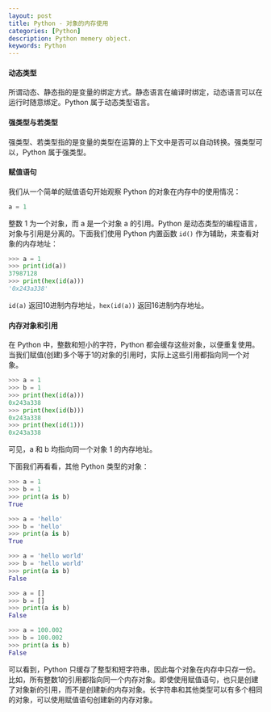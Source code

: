 ```yaml
---
layout: post
title: Python - 对象的内存使用
categories: [Python]
description: Python memery object.
keywords: Python
---
```


#### 动态类型

所谓动态、静态指的是变量的绑定方式。静态语言在编译时绑定，动态语言可以在运行时随意绑定。Python 属于动态类型语言。

#### 强类型与若类型

强类型、若类型指的是变量的类型在运算的上下文中是否可以自动转换。强类型可以，Python 属于强类型。

#### 赋值语句

我们从一个简单的赋值语句开始观察 Python 的对象在内存中的使用情况：

```python
a = 1
```

整数 1 为一个对象，而 a 是一个对象 a 的引用。Python 是动态类型的编程语言，对象与引用是分离的。下面我们使用 Python 内置函数 `id()` 作为辅助，来查看对象的内存地址：

```python
>>> a = 1
>>> print(id(a))
37987128
>>> print(hex(id(a)))
'0x243a338'
```

`id(a)` 返回10进制内存地址，`hex(id(a))` 返回16进制内存地址。

#### 内存对象和引用

在 Python 中，整数和短小的字符，Python 都会缓存这些对象，以便重复使用。当我们赋值(创建)多个等于1的对象的引用时，实际上这些引用都指向同一个对象。

```python
>>> a = 1
>>> b = 1
>>> print(hex(id(a)))
0x243a338
>>> print(hex(id(b)))
0x243a338
>>> print(hex(id(1)))
0x243a338
```

可见，a 和 b 均指向同一个对象 1 的内存地址。

下面我们再看看，其他 Python 类型的对象：

```python
>>> a = 1
>>> b = 1
>>> print(a is b)
True

>>> a = 'hello'
>>> b = 'hello'
>>> print(a is b)
True

>>> a = 'hello world'
>>> b = 'hello world'
>>> print(a is b)
False

>>> a = []
>>> b = []
>>> print(a is b)
False

>>> a = 100.002
>>> b = 100.002
>>> print(a is b)
False
```

可以看到，Python 只缓存了整型和短字符串，因此每个对象在内存中只存一份。比如，所有整数1的引用都指向同一个内存对象。即使使用赋值语句，也只是创建了对象新的引用，而不是创建新的内存对象。长字符串和其他类型可以有多个相同的对象，可以使用赋值语句创建新的内存对象。
